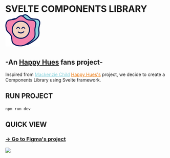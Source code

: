 # <span height="100px">SVELTE COMPONENTS LIBRARY</span> <img src="./src/assets/OMELETTE.png" height="100px"/>
## -An <a href="https://www.happyhues.co/palettes/17">Happy Hues</a> fans project-       

Inspired from <a href="https://www.mackenziechild.me/" style="color: #8bd3dd">Mackenzie Child</a> <a href="https://www.happyhues.co/palettes/17" style="color: #ED7608;">Happy Hues's</a> project, we decide to create a Components Library using Svelte framework.       

## RUN PROJECT      
```npm run dev```    

## QUICK VIEW     
### <a href="https://www.figma.com/file/6yt6YDCaIwHfBLfMR08NYE/Svelte-Components-Library?node-id=185%3A2">-> Go to Figma's project</a>     
<img src="./src/assets/FIGMA.png" width="1045px"/>
